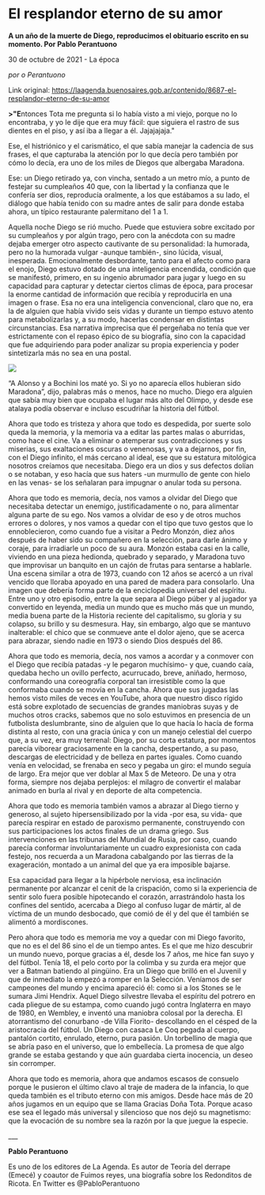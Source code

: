 # El resplandor eterno de su amor

**A un año de la muerte de Diego, reproducimos el obituario escrito en su momento. Por Pablo Perantuono**

30 de octubre de 2021 - La época

_por o Perantuono_

Link original: https://laagenda.buenosaires.gob.ar/contenido/8687-el-resplandor-eterno-de-su-amor



**>"E**ntonces Tota me pregunta si lo había visto a mi viejo, porque no lo encontraba, y yo le dije que era muy fácil: que siguiera el rastro de sus dientes en el piso, y así iba a llegar a él. Jajajajaja."




Ese, el histriónico y el carismático, el que sabía manejar la cadencia de sus frases, el que capturaba la atención por lo que decía pero también por cómo lo decía, era uno de los miles de Diegos que albergaba Maradona.




Ese: un Diego retirado ya, con vincha, sentado a un metro mío, a punto de festejar su cumpleaños 40 que, con la libertad y la confianza que le confería ser dios, reproducía oralmente, a los que estábamos a su lado, el diálogo que había tenido con su madre antes de salir para donde estaba ahora, un típico restaurante palermitano del 1 a 1.




Aquella noche Diego se rió mucho. Puede que estuviera sobre excitado por su cumpleaños y por algún trago, pero con la anécdota con su madre dejaba emerger otro aspecto cautivante de su personalidad: la humorada, pero no la humorada vulgar -aunque también-, sino lúcida, visual, inesperada. Emocionalmente desbordante, tanto para el afecto como para el enojo, Diego estuvo dotado de una inteligencia encendida, condición que se manifestó, primero, en su ingenio abrumador para jugar y luego en su capacidad para capturar y detectar ciertos climas de época, para procesar la enorme cantidad de información que recibía y reproducirla en una imagen o frase. Esa no era una inteligencia convencional, claro que no, era la de alguien que había vivido seis vidas y durante un tiempo estuvo atento para metabolizarlas y, a su modo, hacerlas condensar en distintas circunstancias. Esa narrativa imprecisa que él pergeñaba no tenía que ver estrictamente con el repaso épico de su biografía, sino con la capacidad que fue adquiriendo para poder analizar su propia experiencia y poder sintetizarla más no sea en una postal.




![](https://cdn.feater.me/files/images/108502/4fbc4b50-bd4d-437e-9079-06f5b94f7e54.png)




“A Alonso y a Bochini los maté yo. Si yo no aparecía ellos hubieran sido Maradona”, dijo, palabras más o menos, hace no mucho. Diego era alguien que sabía muy bien que ocupaba el lugar más alto del Olimpo, y desde ese atalaya podía observar e incluso escudriñar la historia del fútbol.




Ahora que todo es tristeza y ahora que todo es despedida, por suerte solo queda la memoria, y la memoria va a editar las partes malas o aburridas, como hace el cine. Va a eliminar o atemperar sus contradicciones y sus miserias, sus exaltaciones oscuras o venenosas, y va a dejarnos, por fin, con el Diego infinito, el más cercano al ideal, ese que su estatura mitológica nosotros creíamos que necesitaba. Diego era un dios y sus defectos dolían o se notaban, y eso hacía que sus haters -un murmullo de gente con hielo en las venas- se los señalaran para impugnar o anular toda su persona.




Ahora que todo es memoria, decía, nos vamos a olvidar del Diego que necesitaba detectar un enemigo, justificadamente o no, para alimentar alguna parte de su ego. Nos vamos a olvidar de eso y de otros muchos errores o dolores, y nos vamos a quedar con el tipo que tuvo gestos que lo ennoblecieron, como cuando fue a visitar a Pedro Monzón, diez años después de haber sido su compañero en la selección, para darle ánimo y coraje, para irradiarle un poco de su aura. Monzón estaba casi en la calle, viviendo en una pieza hedionda, quebrado y separado, y Maradona tuvo que improvisar un banquito en un cajón de frutas para sentarse a hablarle. Una escena similar a otra de 1973, cuando con 12 años se acercó a un rival vencido que lloraba apoyado en una pared de madera para consolarlo. Una imagen que debería forma parte de la enciclopedia universal del espíritu. Entre uno y otro episodio, entre la que separa al Diego púber y al jugador ya convertido en leyenda, media un mundo que es mucho más que un mundo, media buena parte de la Historia reciente del capitalismo, su gloria y su colapso, su brillo y su desmesura. Hay, sin embargo, algo que se mantuvo inalterable: el chico que se conmueve ante el dolor ajeno, que se acerca para abrazar, siendo nadie en 1973 o siendo Dios después del 86.




Ahora que todo es memoria, decía, nos vamos a acordar y a conmover con el Diego que recibía patadas -y le pegaron muchísimo- y que, cuando caía, quedaba hecho un ovillo perfecto, acurrucado, breve, aniñado, hermoso, conformando una coreografía corporal tan irresistible como la que conformaba cuando se movía en la cancha. Ahora que sus jugadas las hemos visto miles de veces en YouTube, ahora que nuestro disco rígido está sobre explotado de secuencias de grandes maniobras suyas y de muchos otros cracks, sabemos que no solo estuvimos en presencia de un futbolista deslumbrante, sino de alguien que lo que hacía lo hacía de forma distinta al resto, con una gracia única y con un manejo celestial del cuerpo que, a su vez, era muy terrenal: Diego, por su corta estatura, por momentos parecía viborear graciosamente en la cancha, despertando, a su paso, descargas de electricidad y de belleza en partes iguales. Como cuando venía en velocidad, se frenaba en seco y pegaba un giro: el mundo seguía de largo. Era mejor que ver doblar al Max 5 de Meteoro. De una y otra forma, siempre nos dejaba perplejos: el milagro de convertir el malabar animado en burla al rival y en deporte de alta competencia.




Ahora que todo es memoria también vamos a abrazar al Diego tierno y generoso, al sujeto hipersensibilizado por la vida -por esa, su vida- que parecía respirar en estado de paroxismo permanente, construyendo con sus participaciones los actos finales de un drama griego. Sus intervenciones en las tribunas del Mundial de Rusia, por caso, cuando parecía conformar involuntariamente un cuadro expresionista con cada festejo, nos recuerda a un Maradona cabalgando por las tierras de la exageración, montado a un animal del que ya era imposible bajarse.




Esa capacidad para llegar a la hipérbole nerviosa, esa inclinación permanente por alcanzar el cenit de la crispación, como si la experiencia de sentir solo fuera posible hipotecando el corazón, arrastrándolo hasta los confines del sentido, acercaba a Diego al confuso lugar de mártir, al de víctima de un mundo desbocado, que comió de él y del que él también se alimentó a mordiscones.




Pero ahora que todo es memoria me voy a quedar con mi Diego favorito, que no es el del 86 sino el de un tiempo antes. Es el que me hizo descubrir un mundo nuevo, porque gracias a él, desde los 7 años, me hice fan suyo y del fútbol. Tenía 18, el pelo corto por la colimba y su zurda era mejor que ver a Batman batiendo al pingüino. Era un Diego que brilló en el Juvenil y que de inmediato la empezó a romper en la Selección. Veníamos de ser campeones del mundo y encima apareció él: como si a los Stones se le sumara Jimi Hendrix. Aquel Diego silvestre llevaba el espíritu del potrero en cada pliegue de su estampa, como cuando jugó contra Inglaterra en mayo de 1980, en Wembley, e inventó una maniobra colosal por la derecha. El atorrantismo del conurbano -de Villa Fiorito- descollando en el césped de la aristocracia del fútbol. Un Diego con casaca Le Coq pegada al cuerpo, pantalón cortito, enrulado, eterno, pura pasión. Un torbellino de magia que se abría paso en el universo, que lo embellecía. La promesa de que algo grande se estaba gestando y que aún guardaba cierta inocencia, un deseo sin corromper.




Ahora que todo es memoria, ahora que andamos escasos de consuelo porque le pusieron el último clavo al traje de madera de la infancia, lo que queda también es el tributo eterno con mis amigos. Desde hace más de 20 años jugamos en un equipo que se llama Gracias Doña Tota. Porque acaso ese sea el legado más universal y silencioso que nos dejó su magnetismo: que la evocación de su nombre sea la razón por la que juegue la especie.




\_\_\_




**Pablo Perantuono**




Es uno de los editores de La Agenda. Es autor de Teoría del derrape (Emecé) y coautor de Fuimos reyes, una biografía sobre los Redonditos de Ricota. En Twitter es @PabloPerantuono



